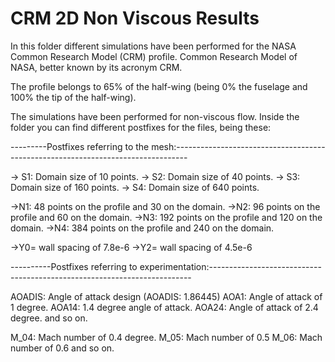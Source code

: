 # CRM 2D Non Viscous Results

In this folder different simulations have been performed for the NASA Common Research Model (CRM) profile. 
Common Research Model of NASA, better known by its acronym CRM.

The profile belongs to 65% of the half-wing (being 0% the fuselage and 100% the tip of the half-wing).

The simulations have been performed for non-viscous flow.
Inside the folder you can find different postfixes for the files, being these:

---------Postfixes referring to the mesh:---------------------------------------------------------------------------------

-> S1: Domain size of 10 points.
-> S2: Domain size of 40 points.
-> S3: Domain size of 160 points.
-> S4: Domain size of 640 points.

->N1: 48 points on the profile and 30 on the domain.
->N2: 96 points on the profile and 60 on the domain.
->N3: 192 points on the profile and 120 on the domain.
->N4: 384 points on the profile and 240 on the domain.

->Y0= wall spacing of 7.8e-6
->Y2= wall spacing of 4.5e-6

----------Postfixes referring to experimentation:-------------------------------------------------------------------------

AOADIS: Angle of attack design (AOADIS: 1.86445)
AOA1: Angle of attack of 1 degree.
AOA14: 1.4 degree angle of attack.
AOA24: Angle of attack of 2.4 degree.
and so on.

M_04: Mach number of 0.4 degree.
M_05: Mach number of 0.5
M_06: Mach number of 0.6
and so on.
